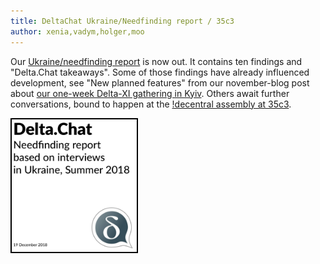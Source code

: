 ```yaml
---
title: DeltaChat Ukraine/Needfinding report / 35c3 
author: xenia,vadym,holger,moo
---
```


Our [Ukraine/needfinding report](../assets/blog/deltachatneedfindingreport-reviewed.pdf)
is now out. It contains ten findings and "Delta.Chat takeaways". Some of those findings
have already influenced development, see "New planned features" from our november-blog
post about [our one-week Delta-XI gathering in Kyiv](https://delta.chat/en/2018-11-17-deltaxi).
Others await further conversations, bound to happen at the [!decentral assembly at 35c3](https://signup.c3assemblies.de/assembly/c51983c8-b560-4d2b-95a1-f07a98c8e322). 

<a href="../assets/blog/deltachatneedfindingreport-reviewed.pdf">
    <img src="../assets/blog/deltachatneedfindingreport-title.png" 
         width="200" style="border-width: 2px; border-color: black; border-style: solid;"/>
</a>



